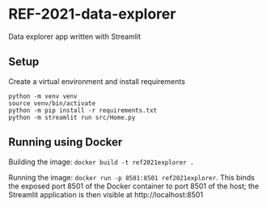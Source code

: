 # REF-2021-data-explorer

Data explorer app written with Streamlit

## Setup

Create a virtual environment and install requirements

```shell
python -m venv venv
source venv/bin/activate
python -m pip install -r requirements.txt
python -m streamlit run src/Home.py
```


## Running using Docker

Building the image: `docker build -t ref2021explorer .`

Running the image: `docker run -p 8501:8501 ref2021explorer`. This binds the
exposed port 8501 of the Docker container to port 8501 of the host; the
Streamlit application is then visible at http://localhost:8501